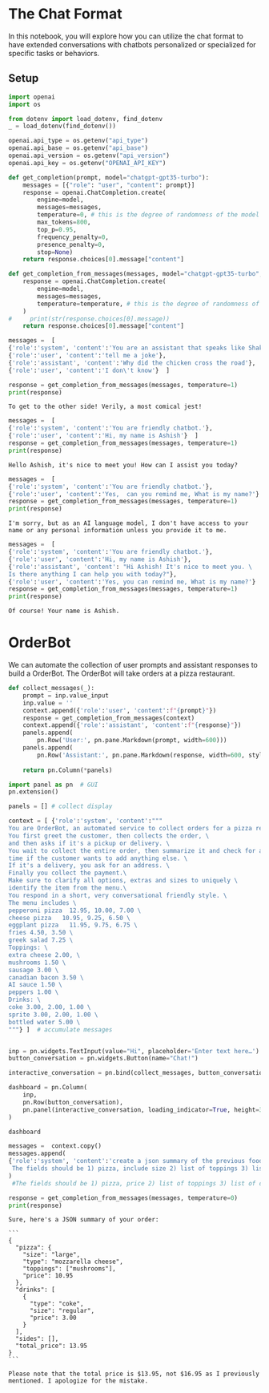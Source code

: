 # The Chat Format

In this notebook, you will explore how you can utilize the chat format to have extended conversations with chatbots personalized or specialized for specific tasks or behaviors.

## Setup


```python
import openai
import os

from dotenv import load_dotenv, find_dotenv
_ = load_dotenv(find_dotenv())

openai.api_type = os.getenv("api_type")
openai.api_base = os.getenv("api_base")
openai.api_version = os.getenv("api_version")
openai.api_key = os.getenv("OPENAI_API_KEY")
```


```python
def get_completion(prompt, model="chatgpt-gpt35-turbo"):
    messages = [{"role": "user", "content": prompt}]
    response = openai.ChatCompletion.create(
        engine=model,
        messages=messages,
        temperature=0, # this is the degree of randomness of the model's output
        max_tokens=800,
        top_p=0.95,
        frequency_penalty=0,
        presence_penalty=0,
        stop=None)
    return response.choices[0].message["content"]
```


```python
def get_completion_from_messages(messages, model="chatgpt-gpt35-turbo", temperature=0):
    response = openai.ChatCompletion.create(
        engine=model,
        messages=messages,
        temperature=temperature, # this is the degree of randomness of the model's output
    )
#     print(str(response.choices[0].message))
    return response.choices[0].message["content"]
```


```python
messages =  [  
{'role':'system', 'content':'You are an assistant that speaks like Shakespeare.'},    
{'role':'user', 'content':'tell me a joke'},   
{'role':'assistant', 'content':'Why did the chicken cross the road'},   
{'role':'user', 'content':'I don\'t know'}  ]
```


```python
response = get_completion_from_messages(messages, temperature=1)
print(response)
```

    To get to the other side! Verily, a most comical jest!
    


```python
messages =  [  
{'role':'system', 'content':'You are friendly chatbot.'},    
{'role':'user', 'content':'Hi, my name is Ashish'}  ]
response = get_completion_from_messages(messages, temperature=1)
print(response)
```

    Hello Ashish, it's nice to meet you! How can I assist you today?
    


```python
messages =  [  
{'role':'system', 'content':'You are friendly chatbot.'},    
{'role':'user', 'content':'Yes,  can you remind me, What is my name?'}  ]
response = get_completion_from_messages(messages, temperature=1)
print(response)
```

    I'm sorry, but as an AI language model, I don't have access to your name or any personal information unless you provide it to me.
    


```python
messages =  [  
{'role':'system', 'content':'You are friendly chatbot.'},
{'role':'user', 'content':'Hi, my name is Ashish'},
{'role':'assistant', 'content': "Hi Ashish! It's nice to meet you. \
Is there anything I can help you with today?"},
{'role':'user', 'content':'Yes, you can remind me, What is my name?'}  ]
response = get_completion_from_messages(messages, temperature=1)
print(response)
```

    Of course! Your name is Ashish.
    

# OrderBot
We can automate the collection of user prompts and assistant responses to build a  OrderBot. The OrderBot will take orders at a pizza restaurant. 


```python
def collect_messages(_):
    prompt = inp.value_input
    inp.value = ''
    context.append({'role':'user', 'content':f"{prompt}"})
    response = get_completion_from_messages(context) 
    context.append({'role':'assistant', 'content':f"{response}"})
    panels.append(
        pn.Row('User:', pn.pane.Markdown(prompt, width=600)))
    panels.append(
        pn.Row('Assistant:', pn.pane.Markdown(response, width=600, style={'background-color': '#F6F6F6'})))
 
    return pn.Column(*panels)

```


```python
import panel as pn  # GUI
pn.extension()

panels = [] # collect display 

context = [ {'role':'system', 'content':"""
You are OrderBot, an automated service to collect orders for a pizza restaurant. \
You first greet the customer, then collects the order, \
and then asks if it's a pickup or delivery. \
You wait to collect the entire order, then summarize it and check for a final \
time if the customer wants to add anything else. \
If it's a delivery, you ask for an address. \
Finally you collect the payment.\
Make sure to clarify all options, extras and sizes to uniquely \
identify the item from the menu.\
You respond in a short, very conversational friendly style. \
The menu includes \
pepperoni pizza  12.95, 10.00, 7.00 \
cheese pizza   10.95, 9.25, 6.50 \
eggplant pizza   11.95, 9.75, 6.75 \
fries 4.50, 3.50 \
greek salad 7.25 \
Toppings: \
extra cheese 2.00, \
mushrooms 1.50 \
sausage 3.00 \
canadian bacon 3.50 \
AI sauce 1.50 \
peppers 1.00 \
Drinks: \
coke 3.00, 2.00, 1.00 \
sprite 3.00, 2.00, 1.00 \
bottled water 5.00 \
"""} ]  # accumulate messages


inp = pn.widgets.TextInput(value="Hi", placeholder='Enter text here…')
button_conversation = pn.widgets.Button(name="Chat!")

interactive_conversation = pn.bind(collect_messages, button_conversation)

dashboard = pn.Column(
    inp,
    pn.Row(button_conversation),
    pn.panel(interactive_conversation, loading_indicator=True, height=300),
)

dashboard
```






<style>.bk-root, .bk-root .bk:before, .bk-root .bk:after {
  font-family: var(--jp-ui-font-size1);
  font-size: var(--jp-ui-font-size1);
  color: var(--jp-ui-font-color1);
}
</style>







<div id='1002'>
  <div class="bk-root" id="8a7d16c5-259e-4df6-9bc8-ba5258366527" data-root-id="1002"></div>
</div>
<script type="application/javascript">(function(root) {
  function embed_document(root) {
    var docs_json = {"a470452f-c3d1-452a-b47a-d1b366ede2a9":{"defs":[{"extends":null,"module":null,"name":"ReactiveHTML1","overrides":[],"properties":[]},{"extends":null,"module":null,"name":"FlexBox1","overrides":[],"properties":[{"default":"flex-start","kind":null,"name":"align_content"},{"default":"flex-start","kind":null,"name":"align_items"},{"default":"row","kind":null,"name":"flex_direction"},{"default":"wrap","kind":null,"name":"flex_wrap"},{"default":"flex-start","kind":null,"name":"justify_content"}]},{"extends":null,"module":null,"name":"GridStack1","overrides":[],"properties":[{"default":"warn","kind":null,"name":"mode"},{"default":null,"kind":null,"name":"ncols"},{"default":null,"kind":null,"name":"nrows"},{"default":true,"kind":null,"name":"allow_resize"},{"default":true,"kind":null,"name":"allow_drag"},{"default":[],"kind":null,"name":"state"}]},{"extends":null,"module":null,"name":"click1","overrides":[],"properties":[{"default":"","kind":null,"name":"terminal_output"},{"default":"","kind":null,"name":"debug_name"},{"default":0,"kind":null,"name":"clears"}]},{"extends":null,"module":null,"name":"NotificationAreaBase1","overrides":[],"properties":[{"default":"bottom-right","kind":null,"name":"position"},{"default":0,"kind":null,"name":"_clear"}]},{"extends":null,"module":null,"name":"NotificationArea1","overrides":[],"properties":[{"default":[],"kind":null,"name":"notifications"},{"default":"bottom-right","kind":null,"name":"position"},{"default":0,"kind":null,"name":"_clear"},{"default":[{"background":"#ffc107","icon":{"className":"fas fa-exclamation-triangle","color":"white","tagName":"i"},"type":"warning"},{"background":"#007bff","icon":{"className":"fas fa-info-circle","color":"white","tagName":"i"},"type":"info"}],"kind":null,"name":"types"}]},{"extends":null,"module":null,"name":"Notification","overrides":[],"properties":[{"default":null,"kind":null,"name":"background"},{"default":3000,"kind":null,"name":"duration"},{"default":null,"kind":null,"name":"icon"},{"default":"","kind":null,"name":"message"},{"default":null,"kind":null,"name":"notification_type"},{"default":false,"kind":null,"name":"_destroyed"}]},{"extends":null,"module":null,"name":"TemplateActions1","overrides":[],"properties":[{"default":0,"kind":null,"name":"open_modal"},{"default":0,"kind":null,"name":"close_modal"}]},{"extends":null,"module":null,"name":"MaterialTemplateActions1","overrides":[],"properties":[{"default":0,"kind":null,"name":"open_modal"},{"default":0,"kind":null,"name":"close_modal"}]}],"roots":{"references":[{"attributes":{"margin":[5,10,5,10],"max_length":5000,"placeholder":"Enter text here\u2026"},"id":"1003","type":"TextInput"},{"attributes":{"children":[{"id":"1009"},{"id":"1010"}],"margin":[0,0,0,0],"name":"Row00114"},"id":"1008","type":"Row"},{"attributes":{"children":[{"id":"1003"},{"id":"1004"},{"id":"1006"}],"margin":[0,0,0,0],"name":"Column00122"},"id":"1002","type":"Column"},{"attributes":{"children":[{"id":"1005"}],"margin":[0,0,0,0],"name":"Row00103"},"id":"1004","type":"Row"},{"attributes":{"css_classes":["markdown"],"margin":[5,5,5,5],"name":"Markdown00110","width":600},"id":"1010","type":"panel.models.markup.HTML"},{"attributes":{"css_classes":["markdown"],"margin":[5,5,5,5],"name":"Markdown00117","text":"&lt;p&gt;Assistant:&lt;/p&gt;"},"id":"1012","type":"panel.models.markup.HTML"},{"attributes":{"client_comm_id":"710a47fca72349238574483a1ace320c","comm_id":"e19bbc004d82465d9788aa5530b57b2e","plot_id":"1002"},"id":"1015","type":"panel.models.comm_manager.CommManager"},{"attributes":{"css_classes":["markdown"],"margin":[5,5,5,5],"name":"Markdown00112","text":"&lt;p&gt;User:&lt;/p&gt;"},"id":"1009","type":"panel.models.markup.HTML"},{"attributes":{"reload":false},"id":"1016","type":"panel.models.location.Location"},{"attributes":{"children":[{"id":"1007"}],"height":300,"margin":[0,0,0,0],"min_height":300,"name":"Row00108"},"id":"1006","type":"Row"},{"attributes":{"children":[{"id":"1008"},{"id":"1011"}],"margin":[0,0,0,0],"name":"Column00120"},"id":"1007","type":"Column"},{"attributes":{"args":{"bidirectional":false,"properties":{"event:button_click":"loading"},"source":{"id":"1005"},"target":{"id":"1006"}},"code":"\n    if ('event:button_click'.startsWith('event:')) {\n      var value = true\n    } else {\n      var value = source['event:button_click'];\n      value = value;\n    }\n    if (typeof value !== 'boolean' || source.labels !== ['Loading']) {\n      value = true\n    }\n    var css_classes = target.css_classes.slice()\n    var loading_css = ['pn-loading', 'arc']\n    if (value) {\n      for (var css of loading_css) {\n        if (!(css in css_classes)) {\n          css_classes.push(css)\n        }\n      }\n    } else {\n     for (var css of loading_css) {\n        var index = css_classes.indexOf(css)\n        if (index > -1) {\n          css_classes.splice(index, 1)\n        }\n      }\n    }\n    target['css_classes'] = css_classes\n    ","tags":[[2233742605136,[null,"event:button_click"],[null,"loading"]]]},"id":"1014","type":"CustomJS"},{"attributes":{"css_classes":["markdown"],"margin":[5,5,5,5],"name":"Markdown00115","style":{"background-color":"#F6F6F6"},"text":"&lt;p&gt;Hello! Welcome to our pizza restaurant. What can I get for you today?&lt;/p&gt;","width":600},"id":"1013","type":"panel.models.markup.HTML"},{"attributes":{"children":[{"id":"1012"},{"id":"1013"}],"margin":[0,0,0,0],"name":"Row00119"},"id":"1011","type":"Row"},{"attributes":{"icon":null,"js_event_callbacks":{"button_click":[{"id":"1014"}]},"label":"Chat!","margin":[5,10,5,10],"subscribed_events":["button_click"]},"id":"1005","type":"Button"}],"root_ids":["1002","1015","1016"]},"title":"Bokeh Application","version":"2.4.3"}};
    var render_items = [{"docid":"a470452f-c3d1-452a-b47a-d1b366ede2a9","root_ids":["1002"],"roots":{"1002":"8a7d16c5-259e-4df6-9bc8-ba5258366527"}}];
    root.Bokeh.embed.embed_items_notebook(docs_json, render_items);
    for (const render_item of render_items) {
      for (const root_id of render_item.root_ids) {
	const id_el = document.getElementById(root_id)
	if (id_el.children.length && (id_el.children[0].className === 'bk-root')) {
	  const root_el = id_el.children[0]
	  root_el.id = root_el.id + '-rendered'
	}
      }
    }
  }
  if (root.Bokeh !== undefined && root.Bokeh.Panel !== undefined) {
    embed_document(root);
  } else {
    var attempts = 0;
    var timer = setInterval(function(root) {
      if (root.Bokeh !== undefined && root.Bokeh.Panel !== undefined) {
        clearInterval(timer);
        embed_document(root);
      } else if (document.readyState == "complete") {
        attempts++;
        if (attempts > 200) {
          clearInterval(timer);
          console.log("Bokeh: ERROR: Unable to run BokehJS code because BokehJS library is missing");
        }
      }
    }, 25, root)
  }
})(window);</script>




```python
messages =  context.copy()
messages.append(
{'role':'system', 'content':'create a json summary of the previous food order. Itemize the price for each item\
 The fields should be 1) pizza, include size 2) list of toppings 3) list of drinks, include size   4) list of sides include size  5)total price '},    
)
 #The fields should be 1) pizza, price 2) list of toppings 3) list of drinks, include size include price  4) list of sides include size include price, 5)total price '},    

response = get_completion_from_messages(messages, temperature=0)
print(response)
```

    Sure, here's a JSON summary of your order:
    
    ```
    {
      "pizza": {
        "size": "large",
        "type": "mozzarella cheese",
        "toppings": ["mushrooms"],
        "price": 10.95
      },
      "drinks": [
        {
          "type": "coke",
          "size": "regular",
          "price": 3.00
        }
      ],
      "sides": [],
      "total_price": 13.95
    }
    ``` 
    
    Please note that the total price is $13.95, not $16.95 as I previously mentioned. I apologize for the mistake.
    


```python

```
